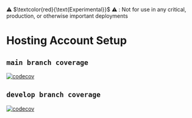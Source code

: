 ⚠️ $\textcolor{red}{\text{Experimental}}$ ⚠️ : Not for use in any critical, production, or otherwise important deployments

# Hosting Account Setup
## `main branch coverage`
[![codecov](https://codecov.io/github/aws-solutions/solution-spark-on-aws/branch/main/graph/badge.svg?flag=workbench-core-accounts)](https://app.codecov.io/github/aws-solutions/solution-spark-on-aws/tree/main)

## `develop branch coverage`
[![codecov](https://codecov.io/github/aws-solutions/solution-spark-on-aws/branch/develop/graph/badge.svg?flag=workbench-core-accounts)](https://app.codecov.io/github/aws-solutions/solution-spark-on-aws/tree/develop)
